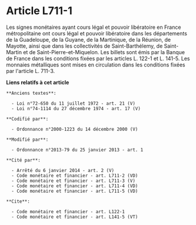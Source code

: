 # Article L711-1

Les signes monétaires ayant cours légal et pouvoir libératoire en France métropolitaine ont cours légal et pouvoir
libératoire dans les départements de la Guadeloupe, de la Guyane, de la Martinique, de la Réunion, de Mayotte, ainsi que dans
les collectivités de Saint-Barthélemy, de Saint-Martin et de Saint-Pierre-et-Miquelon. Les billets sont émis par la Banque de
France dans les conditions fixées par les articles L. 122-1 et L. 141-5. Les monnaies métalliques sont mises en circulation
dans les conditions fixées par l'article L. 711-3.

**Liens relatifs à cet article**

	**Anciens textes**:

	  - Loi n°72-650 du 11 juillet 1972 - art. 21 (V)
	  - Loi n°74-1114 du 27 décembre 1974 - art. 17 (V)

	**Codifié par**:

	  - Ordonnance n°2000-1223 du 14 décembre 2000 (V)

	**Modifié par**:

	  - Ordonnance n°2013-79 du 25 janvier 2013 - art. 1

	**Cité par**:

	  - Arrêté du 6 janvier 2014 - art. 2 (V)
	  - Code monétaire et financier - art. L711-2 (VD)
	  - Code monétaire et financier - art. L711-3 (V)
	  - Code monétaire et financier - art. L711-4 (VD)
	  - Code monétaire et financier - art. L711-5 (VD)

	**Cite**:

	  - Code monétaire et financier - art. L122-1
	  - Code monétaire et financier - art. L141-5 (VT)
